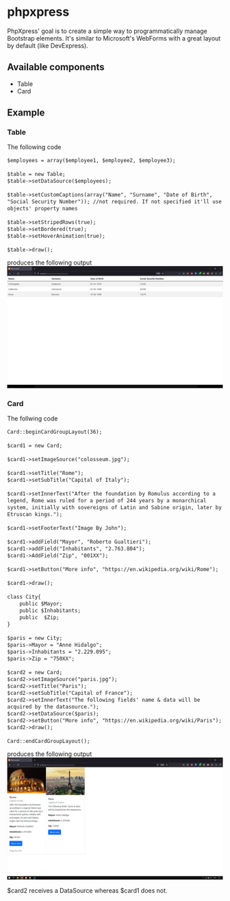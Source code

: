 # phpxpress

PhpXpress' goal is to create a simple way to programmatically manage Bootstrap elements. 
It's similar to Microsoft's WebForms with a great layout by default (like DevExpress).

## Available components
* Table
* Card

## Example

### Table

The following code
```
$employees = array($employee1, $employee2, $employee3);

$table = new Table;
$table->setDataSource($employees);

$table->setCustomCaptions(array("Name", "Surname", "Date of Birth", "Social Security Number")); //not required. If not specified it'll use objects' property names

$table->setStripedRows(true);
$table->setBordered(true);
$table->setHoverAnimation(true);

$table->draw();
```

produces the following output
<img src="/phpxpress/examples/demoTable.jpg" alt="Demo">


### Card

The follwing code
```
Card::beginCardGroupLayout(36);

$card1 = new Card;

$card1->setImageSource("colosseum.jpg");

$card1->setTitle("Rome");
$card1->setSubTitle("Capital of Italy");

$card1->setInnerText("After the foundation by Romulus according to a legend, Rome was ruled for a period of 244 years by a monarchical system, initially with sovereigns of Latin and Sabine origin, later by Etruscan kings.");

$card1->setFooterText("Image By John");

$card1->addField("Mayor", "Roberto Gualtieri");
$card1->addField("Inhabitants", "2.763.804");
$card1->AddField("Zip", "001XX");

$card1->setButton("More info", "https://en.wikipedia.org/wiki/Rome");

$card1->draw();

class City{
    public $Mayor;
    public $Inhabitants;
    public  $Zip;
}

$paris = new City;
$paris->Mayor = "Anne Hidalgo";
$paris->Inhabitants = "2.229.095";
$paris->Zip = "750XX";

$card2 = new Card;
$card2->setImageSource("paris.jpg");
$card2->setTitle("Paris");
$card2->setSubTitle("Capital of France");
$card2->setInnerText("The following fields' name & data will be acquired by the datasource.");
$card2->setDataSource($paris);
$card2->setButton("More info", "https://en.wikipedia.org/wiki/Paris");
$card2->draw();

Card::endCardGroupLayout();
```

produces the following output
<img src="/phpxpress/examples/card.jpg" alt="Demo">

$card2 receives a DataSource whereas $card1 does not.

